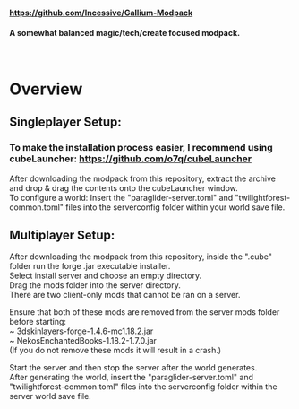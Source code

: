 #### https://github.com/Incessive/Gallium-Modpack
#### A somewhat balanced magic/tech/create focused modpack.
<br>

# Overview
## Singleplayer Setup:
### To make the installation process easier, I recommend using cubeLauncher: https://github.com/o7q/cubeLauncher
After downloading the modpack from this repository, extract the archive and drop & drag the contents onto the cubeLauncher window.\
To configure a world: Insert the "paraglider-server.toml" and "twilightforest-common.toml" files into the serverconfig folder within your world save file.
<br>

## Multiplayer Setup:
After downloading the modpack from this repository, inside the ".cube" folder run the forge .jar executable installer.\
Select install server and choose an empty directory.\
Drag the mods folder into the server directory.\
There are two client-only mods that cannot be ran on a server. 

Ensure that both of these mods are removed from the server mods folder before starting:\
~ 3dskinlayers-forge-1.4.6-mc1.18.2.jar\
~ NekosEnchantedBooks-1.18.2-1.7.0.jar\
(If you do not remove these mods it will result in a crash.)

Start the server and then stop the server after the world generates.\
After generating the world, insert the "paraglider-server.toml" and "twilightforest-common.toml" files into the serverconfig folder within the server world save file.